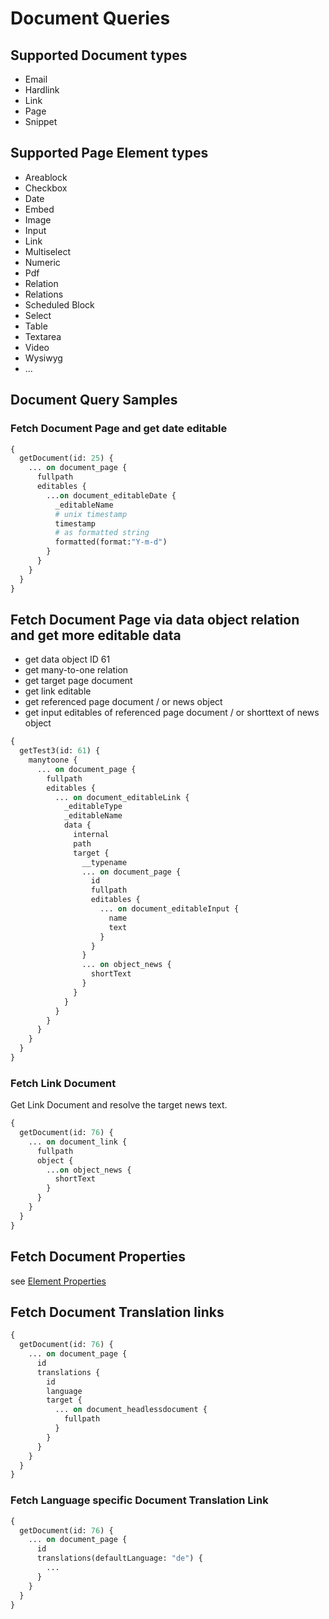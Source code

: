 # Document Queries

## Supported Document types

* Email
* Hardlink
* Link
* Page
* Snippet

## Supported Page Element types

* Areablock
* Checkbox
* Date
* Embed  
* Image
* Input
* Link
* Multiselect
* Numeric
* Pdf
* Relation
* Relations
* Scheduled Block
* Select
* Table
* Textarea
* Video
* Wysiwyg
* ...

## Document Query Samples

### Fetch Document Page and get date editable

```graphql
{
  getDocument(id: 25) {
    ... on document_page {
      fullpath
      editables {
        ...on document_editableDate {
          _editableName
          # unix timestamp
          timestamp
          # as formatted string
          formatted(format:"Y-m-d")
        }
      }      
    }
  }
}
```

## Fetch Document Page via data object relation and get more editable data

* get data object ID 61
* get many-to-one relation
* get target page document
* get link editable
* get referenced page document / or news object
* get input editables of referenced page document / or shorttext of news object

```graphql
{
  getTest3(id: 61) {
    manytoone {
      ... on document_page {
        fullpath
        editables {
          ... on document_editableLink {
            _editableType
            _editableName
            data {
              internal
              path
              target {
                __typename
                ... on document_page {
                  id
                  fullpath
                  editables {
                    ... on document_editableInput {
                      name
                      text
                    }
                  }
                }
                ... on object_news {
                  shortText
                }
              }
            }
          }
        }
      }
    }
  }
}
```

### Fetch Link Document

Get Link Document and resolve the target news text.

```graphql
{
  getDocument(id: 76) {
    ... on document_link {
      fullpath
      object {
        ...on object_news {
          shortText
        }
      }      
    }
  }
}

```

## Fetch Document Properties

see [Element Properties](./11_Query_Samples/05_Sample_Element_Properties.md)

## Fetch Document Translation links

```graphql
{
  getDocument(id: 76) {
    ... on document_page {
      id
      translations {
        id
        language
        target {
          ... on document_headlessdocument {
            fullpath
          }
        }
      }
    }
  }
}

```

### Fetch Language specific Document Translation Link

```graphql
{
  getDocument(id: 76) {
    ... on document_page {
      id
      translations(defaultLanguage: "de") {
        ...
      }
    }
  }
}

```